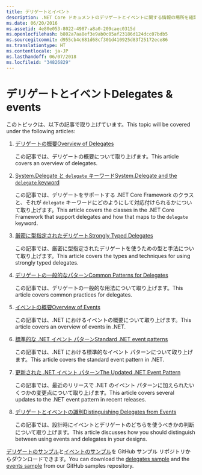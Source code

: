 ```yaml
---
title: デリゲートとイベント
description: .NET Core ドキュメントのデリゲートとイベントに関する情報の場所を確認します。
ms.date: 06/20/2016
ms.assetid: 4e80e053-8022-4987-a8a0-209caec0315d
ms.openlocfilehash: b802a7aa8ef3e9ab0c05af23186d124dcc07bdb5
ms.sourcegitcommit: d955cb4c681d68cf301d410925d83f25172ece86
ms.translationtype: HT
ms.contentlocale: ja-JP
ms.lasthandoff: 06/07/2018
ms.locfileid: "34826829"
---
```

# <a name="delegates--events"></a><span data-ttu-id="4be5b-103">デリゲートとイベント</span><span class="sxs-lookup"><span data-stu-id="4be5b-103">Delegates & events</span></span>

<span data-ttu-id="4be5b-104">このトピックは、以下の記事で取り上げています。</span><span class="sxs-lookup"><span data-stu-id="4be5b-104">This topic will be covered under the following articles:</span></span>

1. [<span data-ttu-id="4be5b-105">デリゲートの概要</span><span class="sxs-lookup"><span data-stu-id="4be5b-105">Overview of Delegates</span></span>](delegates-overview.md)

    <span data-ttu-id="4be5b-106">この記事では、デリゲートの概要について取り上げます。</span><span class="sxs-lookup"><span data-stu-id="4be5b-106">This article covers an overview of delegates.</span></span>

2. [<span data-ttu-id="4be5b-107">System.Delegate と `delegate` キーワード</span><span class="sxs-lookup"><span data-stu-id="4be5b-107">System.Delegate and the `delegate` keyword</span></span>](delegate-class.md)

    <span data-ttu-id="4be5b-108">この記事では、デリゲートをサポートする .NET Core Framework のクラスと、それが `delegate` キーワードにどのようにして対応付けられるかについて取り上げます。</span><span class="sxs-lookup"><span data-stu-id="4be5b-108">This article covers the classes in the .NET Core Framework that support delegates and how that maps to the `delegate` keyword.</span></span>

3. [<span data-ttu-id="4be5b-109">厳密に型指定されたデリゲート</span><span class="sxs-lookup"><span data-stu-id="4be5b-109">Strongly Typed Delegates</span></span>](delegates-strongly-typed.md)

    <span data-ttu-id="4be5b-110">この記事では、厳密に型指定されたデリゲートを使うための型と手法について取り上げます。</span><span class="sxs-lookup"><span data-stu-id="4be5b-110">This article covers the types and techniques for using strongly typed delegates.</span></span>

4. [<span data-ttu-id="4be5b-111">デリゲートの一般的なパターン</span><span class="sxs-lookup"><span data-stu-id="4be5b-111">Common Patterns for Delegates</span></span>](delegates-patterns.md)

    <span data-ttu-id="4be5b-112">この記事では、デリゲートの一般的な用法について取り上げます。</span><span class="sxs-lookup"><span data-stu-id="4be5b-112">This article covers common practices for delegates.</span></span>

5. [<span data-ttu-id="4be5b-113">イベントの概要</span><span class="sxs-lookup"><span data-stu-id="4be5b-113">Overview of Events</span></span>](events-overview.md)

    <span data-ttu-id="4be5b-114">この記事では、.NET におけるイベントの概要について取り上げます。</span><span class="sxs-lookup"><span data-stu-id="4be5b-114">This article covers an overview of events in .NET.</span></span>

6. [<span data-ttu-id="4be5b-115">標準的な .NET イベント パターン</span><span class="sxs-lookup"><span data-stu-id="4be5b-115">Standard .NET event patterns</span></span>](event-pattern.md)

    <span data-ttu-id="4be5b-116">この記事では、.NET における標準的なイベント パターンについて取り上げます。</span><span class="sxs-lookup"><span data-stu-id="4be5b-116">This article covers the standard event pattern in .NET.</span></span>

7. [<span data-ttu-id="4be5b-117">更新された .NET イベント パターン</span><span class="sxs-lookup"><span data-stu-id="4be5b-117">The Updated .NET Event Pattern</span></span>](modern-events.md)

    <span data-ttu-id="4be5b-118">この記事では、最近のリリースで .NET のイベント パターンに加えられたいくつかの変更点について取り上げます。</span><span class="sxs-lookup"><span data-stu-id="4be5b-118">This article covers several updates to the .NET event pattern in recent releases.</span></span>

8. [<span data-ttu-id="4be5b-119">デリゲートとイベントの識別</span><span class="sxs-lookup"><span data-stu-id="4be5b-119">Distinguishing Delegates from Events</span></span>](distinguish-delegates-events.md)

    <span data-ttu-id="4be5b-120">この記事では、設計時にイベントとデリゲートのどちらを使うべきかの判断について取り上げます。</span><span class="sxs-lookup"><span data-stu-id="4be5b-120">This article discusses how you should distinguish between using events and delegates in your designs.</span></span>
 
<span data-ttu-id="4be5b-121">[デリゲートのサンプル](https://github.com/dotnet/samples/tree/master/csharp/delegates-and-events)と[イベントのサンプル](https://github.com/dotnet/samples/tree/master/csharp/events)を GitHub サンプル リポジトリからダウンロードできます。</span><span class="sxs-lookup"><span data-stu-id="4be5b-121">You can download the [delegates sample](https://github.com/dotnet/samples/tree/master/csharp/delegates-and-events) and the [events sample](https://github.com/dotnet/samples/tree/master/csharp/events) from our GitHub samples repository.</span></span>
